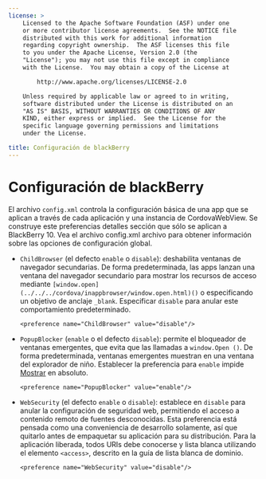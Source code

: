 ```yaml
---
license: >
    Licensed to the Apache Software Foundation (ASF) under one
    or more contributor license agreements.  See the NOTICE file
    distributed with this work for additional information
    regarding copyright ownership.  The ASF licenses this file
    to you under the Apache License, Version 2.0 (the
    "License"); you may not use this file except in compliance
    with the License.  You may obtain a copy of the License at

        http://www.apache.org/licenses/LICENSE-2.0

    Unless required by applicable law or agreed to in writing,
    software distributed under the License is distributed on an
    "AS IS" BASIS, WITHOUT WARRANTIES OR CONDITIONS OF ANY
    KIND, either express or implied.  See the License for the
    specific language governing permissions and limitations
    under the License.

title: Configuración de blackBerry
---
```


# Configuración de blackBerry

El archivo `config.xml` controla la configuración básica de una app que se aplican a través de cada aplicación y una instancia de CordovaWebView. Se construye este preferencias detalles sección que sólo se aplican a BlackBerry 10. Vea el archivo config.xml archivo para obtener información sobre las opciones de configuración global.

*   `ChildBrowser` (el defecto `enable` o `disable`): deshabilita ventanas de navegador secundarias. De forma predeterminada, las apps lanzan una ventana del navegador secundario para mostrar los recursos de acceso mediante `[window.open](../../../cordova/inappbrowser/window.open.html)()` o especificando un objetivo de anclaje `_blank`. Especificar `disable` para anular este comportamiento predeterminado.
    
        <preference name="ChildBrowser" value="disable"/>
        

*   `PopupBlocker` (`enable` o el defecto `disable`): permite el bloqueador de ventanas emergentes, que evita que las llamadas a `window.Open ()`. De forma predeterminada, ventanas emergentes muestran en una ventana del explorador de niño. Establecer la preferencia para `enable` impide [Mostrar](../../../cordova/inappbrowser/inappbrowser.html) en absoluto.
    
        <preference name="PopupBlocker" value="enable"/>
        

*   `WebSecurity` (el defecto `enable` o `disable`): establece en `disable` para anular la configuración de seguridad web, permitiendo el acceso a contenido remoto de fuentes desconocidas. Esta preferencia está pensada como una conveniencia de desarrollo solamente, así que quitarlo antes de empaquetar su aplicación para su distribución. Para la aplicación liberada, todos URIs debe conocerse y lista blanca utilizando el elemento `<access>`, descrito en la guía de lista blanca de dominio.
    
        <preference name="WebSecurity" value="disable"/>